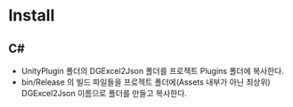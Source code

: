 # Install

## C#

  + UnityPlugin 폴더의 DGExcel2Json 폴더를 프로젝트 Plugins 폴더에 복사한다.
  + bin/Release 의 빌드 파일들을 프로젝트 폴더에(Assets 내부가 아닌 최상위) DGExcel2Json 이름으로 폴더를 만들고 복사한다.
